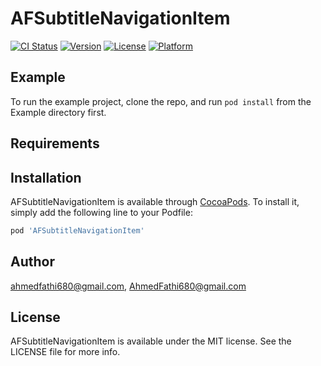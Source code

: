 # AFSubtitleNavigationItem

[![CI Status](https://img.shields.io/travis/ahmedfathi680@gmail.com/AFSubtitleNavigationItem.svg?style=flat)](https://travis-ci.org/ahmedfathi680@gmail.com/AFSubtitleNavigationItem)
[![Version](https://img.shields.io/cocoapods/v/AFSubtitleNavigationItem.svg?style=flat)](https://cocoapods.org/pods/AFSubtitleNavigationItem)
[![License](https://img.shields.io/cocoapods/l/AFSubtitleNavigationItem.svg?style=flat)](https://cocoapods.org/pods/AFSubtitleNavigationItem)
[![Platform](https://img.shields.io/cocoapods/p/AFSubtitleNavigationItem.svg?style=flat)](https://cocoapods.org/pods/AFSubtitleNavigationItem)

## Example

To run the example project, clone the repo, and run `pod install` from the Example directory first.

## Requirements

## Installation

AFSubtitleNavigationItem is available through [CocoaPods](https://cocoapods.org). To install
it, simply add the following line to your Podfile:

```ruby
pod 'AFSubtitleNavigationItem'
```

## Author

ahmedfathi680@gmail.com, AhmedFathi680@gmail.com

## License

AFSubtitleNavigationItem is available under the MIT license. See the LICENSE file for more info.
